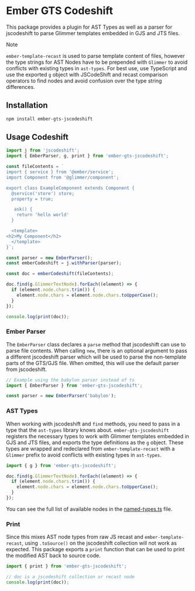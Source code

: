 # Ember GTS Codeshift

This package provides a plugin for AST Types as well as a parser for jscodeshift to parse Glimmer templates embedded in GJS and JTS files.

> [!NOTE]
> `ember-template-recast` is used to parse template content of files, however the type strings for AST Nodes have to be prepended with `Glimmer` to avoid conflicts with existing types in `ast-types`.
> For best use, use TypeScript and use the exported `g` object with JSCodeShift and recast comparison operators to find nodes and avoid confusion over the type string differences.

## Installation

```bash
npm install ember-gts-jscodeshift
```

## Usage Codeshift

```ts
import j from 'jscodeshift';
import { EmberParser, g, print } from 'ember-gts-jscodeshift';

const fileContents = `
import { service } from '@ember/service';
import Component from '@glimmer/component';

export class ExampleComponent extends Component {
  @service('store') store;
  property = true;

   ask() {
    return 'hello world'
  }

  <template>
<h2>My Component</h2>
  </template>
}`;

const parser = new EmberParser();
const emberCodeshift = j.withParser(parser);

const doc = emberCodeshift(fileContents);

doc.find(g.GlimmerTextNode).forEach((element) => {
  if (element.node.chars.trim()) {
    element.node.chars = element.node.chars.toUpperCase();
  }
});

console.log(print(doc));
```

### Ember Parser

The `EmberParser` class declares a `parse` method that jscodeshift can use to parse file contents.
When calling `new`, there is an optional argument to pass a different jscodeshift parser which will be used to parse the non-template parts of the GTS/GJS file.
When omitted, this will use the default parser from jscodeshift.

```ts
// Example using the babylon parser instead of ts
import { EmberParser } from 'ember-gts-jscodeshift';

const parser = new EmberParser('babylon');
```

### AST Types

When working with jscodeshift and `find` methods, you need to pass in a type that the `ast-types` library knows about.
`ember-gts-jscodeshift` registers the necessary types to work with Glimmer templates embedded in GJS and JTS files, and exports the type definitions as the `g` object.
These types are wrapped and redeclared from `ember-template-recast` with a `Glimmer` prefix to avoid conflicts with existing types in `ast-types`.

```ts
import { g } from 'ember-gts-jscodeshift';

doc.find(g.GlimmerTextNode).forEach((element) => {
  if (element.node.chars.trim()) {
    element.node.chars = element.node.chars.toUpperCase();
  }
});
```

You can see the full list of available nodes in the [named-types.ts](./src/def/named-types.ts) file.

### Print

Since this mixes AST node types from raw JS recast and `ember-template-recast`, using `.toSource()` on the jscodeshift collection will not work as expected.
This package exports a `print` function that can be used to print the modified AST back to source code.

```ts
import { print } from 'ember-gts-jscodeshift';

// doc is a jscodeshift collection or recast node
console.log(print(doc));
```
